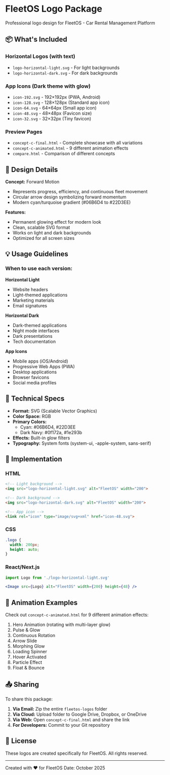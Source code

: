 # FleetOS Logo Package

Professional logo design for FleetOS - Car Rental Management Platform

## 📦 What's Included

### Horizontal Logos (with text)
- `logo-horizontal-light.svg` - For light backgrounds
- `logo-horizontal-dark.svg` - For dark backgrounds

### App Icons (Dark theme with glow)
- `icon-192.svg` - 192×192px (PWA, Android)
- `icon-128.svg` - 128×128px (Standard app icon)
- `icon-64.svg` - 64×64px (Small app icon)
- `icon-48.svg` - 48×48px (Favicon size)
- `icon-32.svg` - 32×32px (Tiny favicon)

### Preview Pages
- `concept-c-final.html` - Complete showcase with all variations
- `concept-c-animated.html` - 9 different animation effects
- `compare.html` - Comparison of different concepts

## 🎨 Design Details

**Concept:** Forward Motion
- Represents progress, efficiency, and continuous fleet movement
- Circular arrow design symbolizing forward momentum
- Modern cyan/turquoise gradient (#06B6D4 to #22D3EE)

**Features:**
- Permanent glowing effect for modern look
- Clean, scalable SVG format
- Works on light and dark backgrounds
- Optimized for all screen sizes

## 💡 Usage Guidelines

### When to use each version:

**Horizontal Light**
- Website headers
- Light-themed applications
- Marketing materials
- Email signatures

**Horizontal Dark**
- Dark-themed applications
- Night mode interfaces
- Dark presentations
- Tech documentation

**App Icons**
- Mobile apps (iOS/Android)
- Progressive Web Apps (PWA)
- Desktop applications
- Browser favicons
- Social media profiles

## 🔧 Technical Specs

- **Format:** SVG (Scalable Vector Graphics)
- **Color Space:** RGB
- **Primary Colors:** 
  - Cyan: #06B6D4, #22D3EE
  - Dark Navy: #0f172a, #1e293b
- **Effects:** Built-in glow filters
- **Typography:** System fonts (system-ui, -apple-system, sans-serif)

## 📱 Implementation

### HTML
```html
<!-- Light background -->
<img src="logo-horizontal-light.svg" alt="FleetOS" width="200">

<!-- Dark background -->
<img src="logo-horizontal-dark.svg" alt="FleetOS" width="200">

<!-- App icon -->
<link rel="icon" type="image/svg+xml" href="icon-48.svg">
```

### CSS
```css
.logo {
  width: 200px;
  height: auto;
}
```

### React/Next.js
```jsx
import Logo from './logo-horizontal-light.svg'

<Image src={Logo} alt="FleetOS" width={200} height={48} />
```

## 🌟 Animation Examples

Check out `concept-c-animated.html` for 9 different animation effects:
1. Hero Animation (rotating with multi-layer glow)
2. Pulse & Glow
3. Continuous Rotation
4. Arrow Slide
5. Morphing Glow
6. Loading Spinner
7. Hover Activated
8. Particle Effect
9. Float & Bounce

## 📤 Sharing

To share this package:
1. **Via Email:** Zip the entire `fleetos-logos` folder
2. **Via Cloud:** Upload folder to Google Drive, Dropbox, or OneDrive
3. **Via Web:** Open `concept-c-final.html` and share the link
4. **For Developers:** Commit to your Git repository

## 📄 License

These logos are created specifically for FleetOS.
All rights reserved.

---

Created with ❤️ for FleetOS
Date: October 2025

